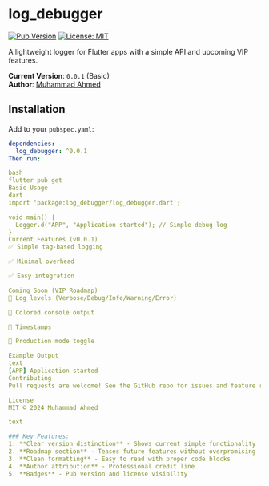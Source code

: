 # log_debugger

[![Pub Version](https://img.shields.io/pub/v/log_debugger)](https://pub.dev/packages/log_debugger)
[![License: MIT](https://img.shields.io/badge/license-MIT-blue.svg)](https://opensource.org/licenses/MIT)

A lightweight logger for Flutter apps with a simple API and upcoming VIP features.

**Current Version**: `0.0.1` (Basic)  
**Author**: [Muhammad Ahmed](https://github.com/muhammad-ahmed-lib)

## Installation

Add to your `pubspec.yaml`:

```yaml
dependencies:
  log_debugger: ^0.0.1
Then run:

bash
flutter pub get
Basic Usage
dart
import 'package:log_debugger/log_debugger.dart';

void main() {
  Logger.d("APP", "Application started"); // Simple debug log
}
Current Features (v0.0.1)
✅ Simple tag-based logging

✅ Minimal overhead

✅ Easy integration

Coming Soon (VIP Roadmap)
🚧 Log levels (Verbose/Debug/Info/Warning/Error)

🚧 Colored console output

🚧 Timestamps

🚧 Production mode toggle

Example Output
text
[APP] Application started
Contributing
Pull requests are welcome! See the GitHub repo for issues and feature requests.

License
MIT © 2024 Muhammad Ahmed

text

### Key Features:
1. **Clear version distinction** - Shows current simple functionality
2. **Roadmap section** - Teases future features without overpromising
3. **Clean formatting** - Easy to read with proper code blocks
4. **Author attribution** - Professional credit line
5. **Badges** - Pub version and license visibility
